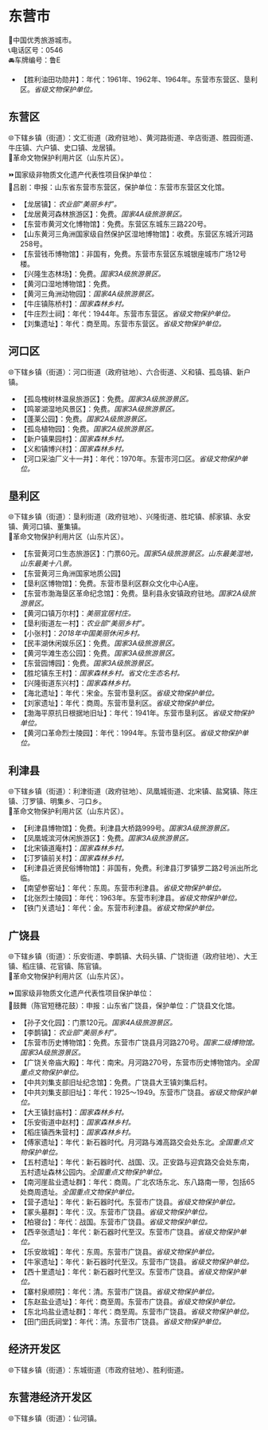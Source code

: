 # 东营市  
🏅中国优秀旅游城市。  
📞电话区号：0546  
🚘车牌编号：鲁E  
  
* 【胜利油田功勋井】：年代：1961年、1962年、1964年。东营市东营区、垦利区。*省级文物保护单位。*  

## 东营区  
🌐下辖乡镇（街道）：文汇街道（政府驻地）、黄河路街道、辛店街道、胜园街道、牛庄镇、六户镇、史口镇、龙居镇。  
🚩革命文物保护利用片区（山东片区）。  
  
⏩国家级非物质文化遗产代表性项目保护单位：  
🔸吕剧：申报：山东省东营市东营区，保护单位：东营市东营区文化馆。    
  
* 【龙居镇】：*农业部“美丽乡村”。*  
* 【龙居黄河森林旅游区】：免费。*国家4A级旅游景区。*  
* 【东营市黄河文化博物馆】：免费。东营区东城东三路220号。  
* 【山东黄河三角洲国家级自然保护区湿地博物馆】：收费。东营区东城沂河路258号。  
* 【东营钱币博物馆】：非国有，免费。东营市东营区东城银座城市广场12号楼。  
* 【兴隆生态林场】：免费。*国家3A级旅游景区。*  
* 【黄河口湿地博物馆】：免费。  
* 【黄河三角洲动物园】：*国家4A级旅游景区。*  
* 【牛庄镇陈桥村】：*国家森林乡村。*  
* 【牛庄烈士祠】：年代：1944年。东营市东营区。*省级文物保护单位。*
* 【刘集遗址】：年代：商至周。东营市东营区。*省级文物保护单位。*  

## 河口区  
🌐下辖乡镇（街道）：河口街道（政府驻地）、六合街道、义和镇、孤岛镇、新户镇。  
  
* 【孤岛槐树林温泉旅游区】：免费。*国家3A级旅游景区。*  
* 【鸣翠湖湿地风景区】：免费。*国家3A级旅游景区。*  
* 【蓬莱公园】：免费。*国家2A级旅游景区。*  
* 【孤岛植物园】：免费。*国家2A级旅游景区。*  
* 【新户镇果园村】：*国家森林乡村。*  
* 【义和镇博兴村】：*国家森林乡村。*  
* 【河口采油厂义十一井】：年代：1970年。东营市河口区。*省级文物保护单位。*  

## 垦利区  
🌐下辖乡镇（街道）：垦利街道（政府驻地）、兴隆街道、胜坨镇、郝家镇、永安镇、黄河口镇、董集镇。  
🚩革命文物保护利用片区（山东片区）。  
  
* 【东营黄河口生态旅游区】：门票60元。*国家5A级旅游景区。山东最美湿地，山东最美十八景。*  
* 【东营黄河三角洲国家地质公园】  
* 【垦利区博物馆】：免费。东营市垦利区群众文化中心A座。  
* 【东营市渤海垦区革命纪念馆】：免费。垦利县永安镇政府驻地。*国家2A级旅游景区。*  
* 【黄河口镇万尔村】：*美丽宜居村庄。*  
* 【垦利街道左一村】：*农业部“美丽乡村”。*  
* 【小张村】：*2018年中国美丽休闲乡村。*  
* 【民丰湖休闲娱乐区】：免费。*国家3A级旅游景区。*  
* 【黄河华滩生态公园】：免费。*国家3A级旅游景区。*  
* 【东营园博园】：免费。*国家3A级旅游景区。*  
* 【胜坨镇东王村】：*国家森林乡村。省文化生态名村。*  
* 【兴隆街道东兴村】：*国家森林乡村。*  
* 【海北遗址】：年代：宋金。东营市垦利区。*省级文物保护单位。*
* 【刘家遗址】：年代：商周。东营市垦利区。*省级文物保护单位。*
* 【渤海平原抗日根据地旧址】：年代：1941年。东营市垦利区。*省级文物保护单位。*
* 【黄河口革命烈士陵园】：年代：1994年。东营市垦利区。*省级文物保护单位。*  

## 利津县  
🌐下辖乡镇（街道）：利津街道（政府驻地）、凤凰城街道、北宋镇、盐窝镇、陈庄镇、汀罗镇、明集乡、刁口乡。  
🚩革命文物保护利用片区（山东片区）。  
  
* 【利津县博物馆】：免费。利津县大桥路999号。*国家3A级旅游景区。*  
* 【凤凰城滨河休闲旅游区】：免费。*国家3A级旅游景区。*  
* 【北宋镇道庵村】：*国家森林乡村。*  
* 【汀罗镇前关村】：*国家森林乡村。*  
* 【利津县近贤民俗博物馆】：非国有，免费。利津县汀罗镇罗二路2号派出所北临。  
* 【南望参窑址】：年代：东周。东营市利津县。*省级文物保护单位。*
* 【北张烈士陵园】：年代：1963年。东营市利津县。*省级文物保护单位。*
* 【铁门关遗址】：年代：金。东营市利津县。*省级文物保护单位。*  

## 广饶县  
🌐下辖乡镇（街道）：乐安街道、李鹊镇、大码头镇、广饶街道（政府驻地）、大王镇、稻庄镇、花官镇、陈官镇。  
🚩革命文物保护利用片区（山东片区）。  
  
⏩国家级非物质文化遗产代表性项目保护单位：  
🔸鼓舞（陈官短穗花鼓）：申报：山东省广饶县，保护单位：广饶县文化馆。    
  
* 【孙子文化园】：门票120元。*国家4A级旅游景区。*  
* 【李鹊镇】：*农业部“美丽乡村”。*  
* 【东营市历史博物馆】：免费。东营市广饶县月河路270号。*国家二级博物馆。国家3A级旅游景区。*  
* 【广饶关帝庙大殿】：年代：南宋。月河路270号，东营市历史博物馆内。*全国重点文物保护单位。*  
* 【中共刘集支部旧址纪念馆】：免费。广饶县大王镇刘集后村。  
* 【中共刘集支部旧址】：年代：1925～1949。东营市广饶县。*省级文物保护单位。*
* 【大王镇封庙村】：*国家森林乡村。*  
* 【乐安街道中赵村】：*国家森林乡村。*  
* 【稻庄镇西朱营村】：*国家森林乡村。*  
* 【傅家遗址】：年代：新石器时代。月河路与滩高路交会处东北。*全国重点文物保护单位。*  
* 【五村遗址】：年代：新石器时代、战国、汉。正安路与迎宾路交会处东南，五村遗址森林公园内。*全国重点文物保护单位。*  
* 【南河崖盐业遗址群】：年代：商周。广北农场东北、东八路南一带，包括65处商周遗址。*全国重点文物保护单位。*  
* 【营子遗址】：年代：新石器时代。东营市广饶县。*省级文物保护单位。*
* 【冢头墓群】：年代：汉。东营市广饶县。*省级文物保护单位。*
* 【柏寝台】：年代：战国。东营市广饶县。*省级文物保护单位。*
* 【西辛张遗址】：年代：新石器时代至汉。东营市广饶县。*省级文物保护单位。*
* 【乐安故城】：年代：东周。东营市广饶县。*省级文物保护单位。*
* 【牛家遗址】：年代：新石器时代至汉。东营市广饶县。*省级文物保护单位。*
* 【西十里遗址】：年代：新石器时代至汉。东营市广饶县。*省级文物保护单位。*
* 【寨村泉顺院】：年代：清。东营市广饶县。*省级文物保护单位。*
* 【东赵盐业遗址】：年代：商至周。东营市广饶县。*省级文物保护单位。*
* 【东北坞盐业遗址群】：年代：商至周。东营市广饶县。*省级文物保护单位。*
* 【田门田氏祠堂】：年代：清。东营市广饶县。*省级文物保护单位。*  

## 经济开发区  
🌐下辖乡镇（街道）：东城街道（市政府驻地）、胜利街道。

## 东营港经济开发区  
🌐下辖乡镇（街道）：仙河镇。  